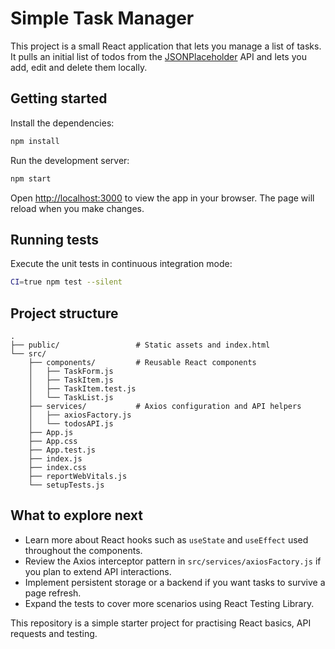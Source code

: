 # Simple Task Manager

This project is a small React application that lets you manage a list of tasks. It pulls an initial list of todos from the [JSONPlaceholder](https://jsonplaceholder.typicode.com/) API and lets you add, edit and delete them locally.

## Getting started

Install the dependencies:

```bash
npm install
```

Run the development server:

```bash
npm start
```

Open <http://localhost:3000> to view the app in your browser. The page will reload when you make changes.

## Running tests

Execute the unit tests in continuous integration mode:

```bash
CI=true npm test --silent
```

## Project structure

```
.
├── public/                 # Static assets and index.html
└── src/
    ├── components/         # Reusable React components
    │   ├── TaskForm.js
    │   ├── TaskItem.js
    │   ├── TaskItem.test.js
    │   └── TaskList.js
    ├── services/           # Axios configuration and API helpers
    │   ├── axiosFactory.js
    │   └── todosAPI.js
    ├── App.js
    ├── App.css
    ├── App.test.js
    ├── index.js
    ├── index.css
    ├── reportWebVitals.js
    └── setupTests.js
```

## What to explore next

- Learn more about React hooks such as `useState` and `useEffect` used throughout the components.
- Review the Axios interceptor pattern in `src/services/axiosFactory.js` if you plan to extend API interactions.
- Implement persistent storage or a backend if you want tasks to survive a page refresh.
- Expand the tests to cover more scenarios using React Testing Library.

This repository is a simple starter project for practising React basics, API requests and testing.
